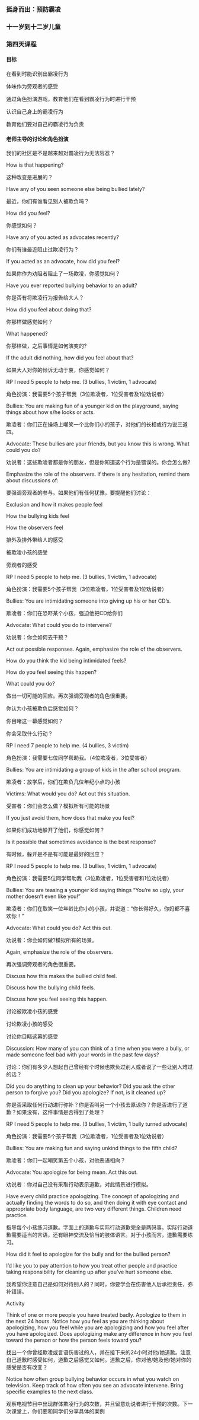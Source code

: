 ### 挺身而出：预防霸凌

### 十一岁到十二岁儿童

### 第四天课程

#### 目标

在看到时能识别出霸凌行为

体味作为旁观者的感受

通过角色扮演游戏，教育他们在看到霸凌行为时进行干预

认识自己身上的霸凌行为

教育他们要对自己的霸凌行为负责

#### 老师主导的讨论和角色扮演

我们的社区是不是越来越对霸凌行为无法容忍？

How is that happening?

 这种改变是进展的？

Have any of you seen someone else being bullied lately?

最近，你们有谁看见别人被欺负吗？

How did you feel?

你感觉如何？

Have any of you acted as advocates recently?

 你们有谁最近阻止过欺凌行为？

If you acted as an advocate, how did you feel?

如果你作为劝阻者阻止了一场欺凌，你感觉如何？

Have you ever reported bullying behavior to an adult?

你是否有将欺凌行为报告给大人？

How did you feel about doing that?

你那样做感觉如何？

What happened?

你那样做，之后事情是如何演变的?

If the adult did nothing, how did you feel about that?

如果大人对你的倾诉无动于衷，你感觉如何？

RP I need 5 people to help me. (3 bullies, 1 victim, 1 advocate)

角色扮演：我需要5个孩子帮我（3位欺凌者，1位受害者及1位劝说者）

 Bullies: You are making fun of a younger kid on the playground, saying things about how s/he looks or acts.

欺凌者：你们正在操场上嘲笑一个比你们小的孩子，对他们的长相或行为说三道四。

 Advocate: These bullies are your friends, but you know this is wrong. What could you do?

劝说者：这些欺凌者都是你的朋友，但是你知道这个行为是错误的。你会怎么做?

 Emphasize the role of the observers. If there is any hesitation, remind them about discussions of:

要强调旁观者的参与。如果他们有任何犹豫，要提醒他们讨论：

Exclusion and how it makes people feel

How the bullying kids feel

How the observers feel

排外及排外带给人的感受

被欺凌小孩的感受

旁观者的感受





RP I need 5 people to help me. (3 bullies, 1 victim, 1 advocate)

角色扮演：我需要5个孩子帮我（3位欺凌者，1位受害者及1位劝说者）



 Bullies: You are intimidating someone into giving up his or her CD’s.

欺凌者：你们在恐吓某个小孩，强迫他把CD给你们

 Advocate: What could you do to intervene?

劝说者：你会如何去干预？



 Act out possible responses. Again, emphasize the role of the observers.

How do you think the kid being intimidated feels?

How do you feel seeing this happen?

What could you do?

做出一切可能的回应。再次强调旁观者的角色很重要。

你认为小孩被欺负后感觉如何？

你目睹这一幕感觉如何？

你会采取什么行动？

RP I need 7 people to help me. (4 bullies, 3 victim)

角色扮演：我需要七位同学帮助我。（4位欺凌者，3位受害者）



 Bullies: You are intimidating a group of kids in the after school program.

欺凌者：放学后，你们在欺负几位年纪小点的小孩

 Victims: What would you do? Act out this situation.

受害者：你们会怎么做？模拟所有可能的场景



 If you just avoid them, how does that make you feel?

如果你们成功地躲开了他们，你感觉如何？



 Is it possible that sometimes avoidance is the best response?

有时候，躲开是不是有可能是最好的回应？



RP I need 5 people to help me. (3 bullies, 1 victim, 1 advocate)

角色扮演：我需要5位同学帮助我（3位欺凌者，1位受害者和1位劝说者）



 Bullies: You are teasing a younger kid saying things “You’re so ugly, your mother doesn’t even like you!”

欺凌者：你们在取笑一位年龄比你小的小孩，并说道：“你长得好久，你妈都不喜欢你！”



 Advocate: What could you do? Act this out.

劝说者：你会如何做?模拟所有的场景。

 Again, emphasize the role of the observers.

再次强调旁观者的角色很重要。

Discuss how this makes the bullied child feel.

Discuss how the bullying child feels.

Discuss how you feel seeing this happen.



讨论被欺凌小孩的感受



讨论欺凌小孩的感受



讨论你目睹这幕的感受



Discussion: How many of you can think of a time when you were a bully, or made someone feel bad with your words in the past few days?

讨论：你们有多少人想起自己曾经有个时候也欺负过别人或者说了一些让别人难过的话？



Did you do anything to clean up your behavior? Did you ask the other person to forgive you? Did you apologize? If not, is it cleaned up?



你是否采取任何行动进行弥补？你是否叫另一个小孩去原谅你？你是否进行了道歉？如果没有，这件事情是否得到了处理？

RP I need 5 people to help me. (3 bullies, 1 victim, 1 bully turned advocate)

角色扮演：我需要5个孩子帮我（3位欺凌者，1位受害者及1位劝说者）



 Bullies: You are making fun and saying unkind things to the fifth child?

欺凌者：你们一起嘲笑第五个小孩，对他恶语相向？

 Advocate: You apologize for being mean. Act this out.

劝说者：你对自己没有采取行动表示道歉，对此情景进行模拟。

 Have every child practice apologizing. The concept of apologizing and actually finding the words to do so, and then doing it with eye contact and appropriate body language, are two very different things. Children need practice.

指导每个小孩练习道歉。字面上的道歉与实际行动道歉完全是两码事。实际行动道歉需要适当的言语，还有眼神交流及恰当的肢体语言。对于小孩而言，道歉需要练习。



How did it feel to apologize for the bully and for the bullied person?





I’d like you to pay attention to how you treat other people and practice taking responsibility for cleaning up after you’ve hurt someone else.

我希望你注意自己是如何对待别人的？同时，你要学会在伤害他人后承担责任，弥补错误。





Activity



Think of one or more people you have treated badly. Apologize to them in the next 24 hours. Notice how you feel as you are thinking about apologizing, how you feel while you are apologizing and how you feel after you have apologized. Does apologizing make any difference in how you feel toward the person or how the person feels toward you?

找出一个你曾经欺凌或言语伤害过的人，并在接下来的24小时对他/她道歉。注意自己道歉时感受如何，道歉之后感觉又如何。道歉之后，你对他/她及他/她对你的感受是否有改变？

Notice how often group bullying behavior occurs in what you watch on television. Keep track of how often you see an advocate intervene. Bring specific examples to the next class.

观察电视节目中出现群体欺凌行为的次数，并且留意劝说者进行干预的次数。下一次课堂上，你们要和同学们分享具体的案例

